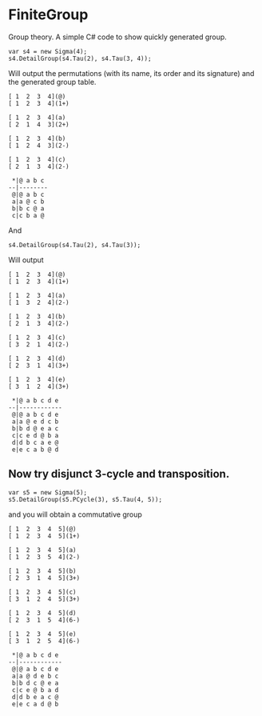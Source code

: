 # FiniteGroup
Group theory. A simple C# code to show quickly generated group. 

```
var s4 = new Sigma(4);
s4.DetailGroup(s4.Tau(2), s4.Tau(3, 4));
```

Will output the permutations (with its name, its order and its signature) and the generated group table.

```
[ 1  2  3  4](@)
[ 1  2  3  4](1+)

[ 1  2  3  4](a)
[ 2  1  4  3](2+)

[ 1  2  3  4](b)
[ 1  2  4  3](2-)

[ 1  2  3  4](c)
[ 2  1  3  4](2-)

 *|@ a b c
--|--------
 @|@ a b c
 a|a @ c b
 b|b c @ a
 c|c b a @

```

And

```
s4.DetailGroup(s4.Tau(2), s4.Tau(3));
```

Will output

```
[ 1  2  3  4](@)
[ 1  2  3  4](1+)

[ 1  2  3  4](a)
[ 1  3  2  4](2-)

[ 1  2  3  4](b)
[ 2  1  3  4](2-)

[ 1  2  3  4](c)
[ 3  2  1  4](2-)

[ 1  2  3  4](d)
[ 2  3  1  4](3+)

[ 1  2  3  4](e)
[ 3  1  2  4](3+)

 *|@ a b c d e
--|------------
 @|@ a b c d e
 a|a @ e d c b
 b|b d @ e a c
 c|c e d @ b a
 d|d b c a e @
 e|e c a b @ d

```

## Now try disjunct 3-cycle and transposition.

```
var s5 = new Sigma(5);
s5.DetailGroup(s5.PCycle(3), s5.Tau(4, 5));
```

and you will obtain a commutative group

```
[ 1  2  3  4  5](@)
[ 1  2  3  4  5](1+)

[ 1  2  3  4  5](a)
[ 1  2  3  5  4](2-)

[ 1  2  3  4  5](b)
[ 2  3  1  4  5](3+)

[ 1  2  3  4  5](c)
[ 3  1  2  4  5](3+)

[ 1  2  3  4  5](d)
[ 2  3  1  5  4](6-)

[ 1  2  3  4  5](e)
[ 3  1  2  5  4](6-)

 *|@ a b c d e
--|------------
 @|@ a b c d e
 a|a @ d e b c
 b|b d c @ e a
 c|c e @ b a d
 d|d b e a c @
 e|e c a d @ b

```